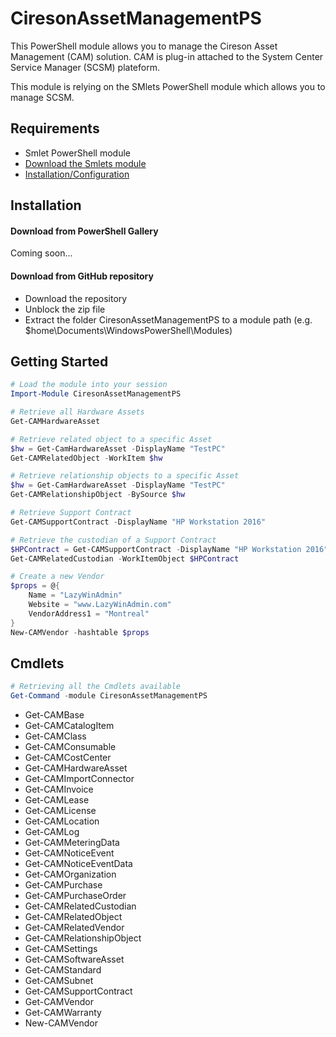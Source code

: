 # CiresonAssetManagementPS

This PowerShell module allows you to manage the Cireson Asset Management (CAM) solution.
CAM is plug-in attached to the System Center Service Manager (SCSM) plateform. 

This module is relying on the SMlets PowerShell module which allows you to manage SCSM.

## Requirements
 * Smlet PowerShell module
  * [Download the Smlets module](https://smlets.codeplex.com/)
  * [Installation/Configuration](http://www.lazywinadmin.com/2014/09/powershell-scsm-install-and-config.html)

## Installation
#### Download from PowerShell Gallery
Coming soon...
#### Download from GitHub repository

* Download the repository
* Unblock the zip file
* Extract the folder CiresonAssetManagementPS to a module path (e.g. $home\Documents\WindowsPowerShell\Modules)

## Getting Started

``` powershell
# Load the module into your session
Import-Module CiresonAssetManagementPS

# Retrieve all Hardware Assets
Get-CAMHardwareAsset

# Retrieve related object to a specific Asset
$hw = Get-CamHardwareAsset -DisplayName "TestPC" 
Get-CAMRelatedObject -WorkItem $hw

# Retrieve relationship objects to a specific Asset
$hw = Get-CamHardwareAsset -DisplayName "TestPC" 
Get-CAMRelationshipObject -BySource $hw

# Retrieve Support Contract
Get-CAMSupportContract -DisplayName "HP Workstation 2016"

# Retrieve the custodian of a Support Contract
$HPContract = Get-CAMSupportContract -DisplayName "HP Workstation 2016"
Get-CAMRelatedCustodian -WorkItemObject $HPContract

# Create a new Vendor
$props = @{
    Name = "LazyWinAdmin"
    Website = "www.LazyWinAdmin.com"
    VendorAddress1 = "Montreal"
}	
New-CAMVendor -hashtable $props

```




## Cmdlets

``` powershell
# Retrieving all the Cmdlets available
Get-Command -module CiresonAssetManagementPS
```

* Get-CAMBase
* Get-CAMCatalogItem
* Get-CAMClass
* Get-CAMConsumable
* Get-CAMCostCenter
* Get-CAMHardwareAsset
* Get-CAMImportConnector
* Get-CAMInvoice
* Get-CAMLease
* Get-CAMLicense
* Get-CAMLocation
* Get-CAMLog
* Get-CAMMeteringData
* Get-CAMNoticeEvent
* Get-CAMNoticeEventData
* Get-CAMOrganization
* Get-CAMPurchase
* Get-CAMPurchaseOrder
* Get-CAMRelatedCustodian
* Get-CAMRelatedObject
* Get-CAMRelatedVendor
* Get-CAMRelationshipObject
* Get-CAMSettings
* Get-CAMSoftwareAsset
* Get-CAMStandard
* Get-CAMSubnet
* Get-CAMSupportContract
* Get-CAMVendor
* Get-CAMWarranty
* New-CAMVendor
